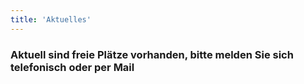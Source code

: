 ```yaml
---
title: 'Aktuelles'
---
```

### Aktuell sind freie Plätze vorhanden, bitte melden Sie sich telefonisch oder per Mail

